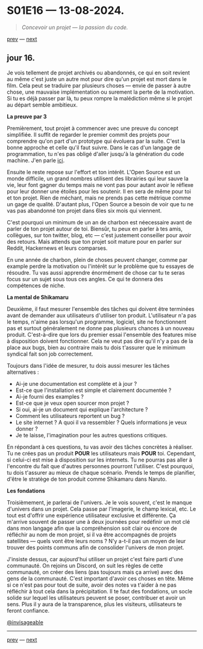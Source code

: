 # S01E16 — 13-08-2024.

> *Concevoir un projet — la passion du code.*

[prev](S01E15-12-08-2024.md) — [next](S01E01-29-07-2024.md)

## jour 16.

Je vois tellement de projet archivés ou abandonnés, ce qui en soit revient au même c'est juste un autre mot pour dire qu'un projet est mort dans le film. Cela peut se traduire par plusieurs choses — envie de passer à autre chose, une mauvaise implémentation ou surement la perte de la motivation. Si tu es déjà passer par là, tu peux rompre la malédiction même si le projet au départ semble ambitieux.

**La preuve par 3**

Premièrement, tout projet à commencer avec une preuve du concept simplifiée. Il suffit de regarder le premier commit des projets pour comprendre qu'on part d'un prototype qui évoluera par la suite. C'est la bonne approche et celle qu'il faut suivre. Dans le cas d'un langage de programmation, tu n'es pas obligé d'aller jusqu'à la génération du code machine. J'en parle [ici](S01E10-07-08-2024.md).

Ensuite le reste repose sur l'effort et ton intérêt. L'Open Source est un monde difficile, un grand nombres utilisent des librairies qui leur sauve la vie, leur font gagner du temps mais ne vont pas pour autant avoir le réflexe pour leur donner une étoiles pour les soutenir. Il en sera de même pour toi et ton projet. Rien de méchant, mais ne prends pas cette métrique comme un gage de qualité. D'autant plus, l'Open Source a besoin de voir que tu ne vas pas abandonné ton projet dans 6les six mois qui viennent.

C'est pourquoi un minimum de un an de charbon est néecessaire avant de parler de ton projet autour de toi. Biensûr, tu peux en parler à tes amis, collègues, sur ton twitter, blog, etc — c'est justement conseiller pour avoir des retours. Mais attends que ton projet soit mature pour en parler sur Reddit, Hackernews et leurs comparses.

En une année de charbon, plein de choses peuvent changer, comme par example perdre la motivation ou l'intérêt sur le problème que tu essayes de résoudre. Tu vas aussi apprendre énormément de chose car tu te seras focus sur un sujet sous tous ces angles. Ce qui te donnera des compétences de niche.

**La mental de Shikamaru**

Deuxième, il faut mesurer l'ensemble des tâches qui doivent être terminées avant de demander aux utilisateurs d'utiliser ton produit. L'utilisateur n'a pas le temps, n'aime pas lorsqu'un programme, logiciel, site ne fonctionnent pas et surtout généralement ne donne pas plusieurs chances à un nouveau produit. C'est-à-dire que lors du premier essai l'ensemble des features mise à disposition doivent fonctionner. Cela ne veut pas dire qu'il n'y a pas de la place aux bugs, bien au contraire mais tu dois t'assurer que le minimum syndical fait son job correctement.

Toujours dans l'idée de mesurer, tu dois aussi mesurer les tâches alternatives :

- Ai-je une documentation est complète et à jour ?
- Est-ce que l'installation est simple et clairement documentée ?
- Ai-je fourni des examples ?
- Est-ce que je veux open sourcer mon projet ?
- Si oui, ai-je un document qui explique l'architecture ? 
- Comment les utilisateurs reportent un bug ?
- Le site internet ? A quoi il va ressembler ? Quels informations je veux donner ?
- Je te laisse, l'imagination pour les autres questions critiques.

En répondant à ces questions, tu vas avoir des tâches concrètes à réaliser. Tu ne crées pas un produit **POUR** les utilisateurs mais **POUR** toi. Cependant, si celui-ci est mise à disposition sur les internets. Tu ne pourras pas aller à l'encontre du fait que d'autres personnes pourront l'utiliser. C'est pourquoi, tu dois t'assurer au mieux de chaque scénario. Prends le temps de planifier, d'être le stratège de ton produit comme Shikamaru dans Naruto.

**Les fondations**

Troisièmement, je parlerai de l'univers. Je le vois souvent, c'est le manque d'univers dans un projet. Cela passe par l'imagerie, le champ lexical, etc. Le tout est d'offrir une expérience utilisateur exclusive et différente. Ça m'arrive souvent de passer une à deux journées pour redéfinir un mot clé dans mon langage afin que la compréhension soit clair ou encore de réfléchir au nom de mon projet, si il va être accompagnés de projets satellites — quels vont être leurs noms ? N'y a-t-il pas un moyen de leur trouver des points communs afin de consolider l'univers de mon projet.

J'insiste dessus, car aujourd'hui utiliser un projet c'est faire parti d'une communauté. On rejoins un Discord, on suit les règles de cette communauté, on créer des liens (pas toujours mais ça arrive) avec des gens de la communauté. C'est important d'avoir ces choses en tête. Même si ce n'est pas pour tout de suite, avoir des notes va t'aider à ne pas réfléchir à tout cela dans la précipitation. Il te faut des fondations, un socle solide sur lequel les utilisateurs peuvent se poser, contribuer et avoir un sens. Plus il y aura de la transparence, plus les visiteurs, utilisateurs te feront confiance.

[@invisageable](https://twitter.com/invisageable)   

---

[prev](S01E15-12-08-2024.md) — [next](S01E01-29-07-2024.md)   

